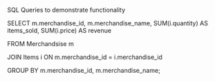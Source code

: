 SQL Queries to demonstrate functionality

SELECT
  m.merchandise_id,
  m.merchandise_name,
  SUM(i.quantity) AS items_sold,
  SUM(i.price) AS revenue

FROM
  Merchandsise m

JOIN
  Items i ON m.merchandise_id = i.merchandise_id

GROUP BY
  m.merchandise_id, m.merchandise_name;
